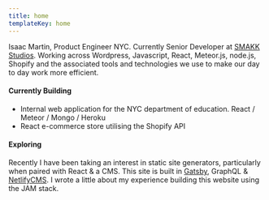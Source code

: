 ```yaml
---
title: home
templateKey: home
---
```


Isaac Martin, Product Engineer NYC. Currently Senior Developer at [SMAKK Studios](https://smkkstudios.com). Working across Wordpress, Javascript, React, Meteor.js, node.js, Shopify and the associated tools and technologies we use to make our day to day work more efficient.

#### Currently Building

- Internal web application for the NYC department of education. React / Meteor / Mongo / Heroku
- React e-commerce store utilising the Shopify API

#### Exploring

Recently I have been taking an interest in static site generators, particularly when paired with React & a CMS. This site is built in [Gatsby](https://www.gatsbyjs.org/), GraphQL & [NetlifyCMS](https://www.netlifycms.org/). I wrote a little about my experience building this website using the JAM stack.

